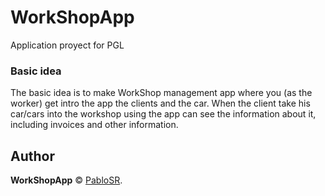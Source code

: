 # WorkShopApp
 Application proyect for PGL


### Basic idea
The basic idea is to make WorkShop management app where you (as the worker) get intro the app the clients and the car. When the client take his car/cars into the workshop using the app can see the information about it, including invoices and other information.



## Author

**WorkShopApp** © [PabloSR](https://github.com/PabloSR06).  

